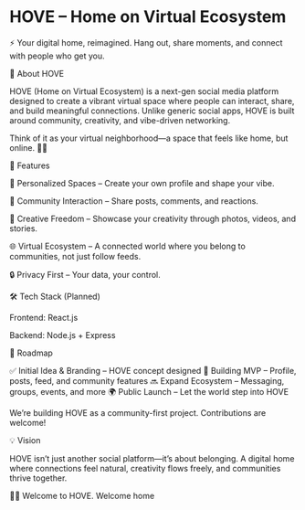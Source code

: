 # HOVE – Home on Virtual Ecosystem

⚡ Your digital home, reimagined. Hang out, share moments, and connect with people who get you.

📖 About HOVE

HOVE (Home on Virtual Ecosystem) is a next-gen social media platform designed to create a vibrant virtual space where people can interact, share, and build meaningful connections. Unlike generic social apps, HOVE is built around community, creativity, and vibe-driven networking.

Think of it as your virtual neighborhood—a space that feels like home, but online. 🏡✨

🚀 Features

🌟 Personalized Spaces – Create your own profile and shape your vibe.

💬 Community Interaction – Share posts, comments, and reactions.

🎨 Creative Freedom – Showcase your creativity through photos, videos, and stories.

🌐 Virtual Ecosystem – A connected world where you belong to communities, not just follow feeds.

🔒 Privacy First – Your data, your control.

🛠️ Tech Stack (Planned)

Frontend: React.js

Backend: Node.js + Express


📌 Roadmap

✅ Initial Idea & Branding – HOVE concept designed
🚧 Building MVP – Profile, posts, feed, and community features
🔜 Expand Ecosystem – Messaging, groups, events, and more
🌍 Public Launch – Let the world step into HOVE

We’re building HOVE as a community-first project. Contributions are welcome!

💡 Vision

HOVE isn’t just another social platform—it’s about belonging. A digital home where connections feel natural, creativity flows freely, and communities thrive together.

🏡✨ Welcome to HOVE. Welcome home

